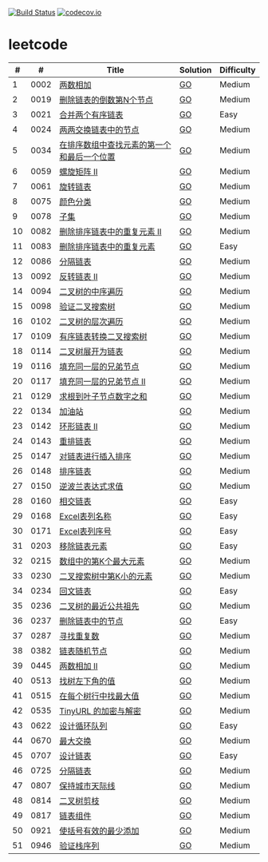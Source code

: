[![Build Status](https://www.travis-ci.org/caoxiaolin/leetcode.svg?branch=master)](https://www.travis-ci.org/caoxiaolin/leetcode)
[![codecov.io](https://codecov.io/github/caoxiaolin/leetcode/coverage.svg?branch=master)](https://codecov.io/github/caoxiaolin/leetcode?branch=master)

# leetcode

| # | # | Title | Solution | Difficulty |
|---|---| ----- | -------- | ---------- |
|1|0002|[两数相加](https://leetcode-cn.com/problems/add-two-numbers/description/)|[GO](./src/0002.add-two-numbers.go)|Medium|
|2|0019|[删除链表的倒数第N个节点](https://leetcode-cn.com/problems/remove-nth-node-from-end-of-list/description/)|[GO](./src/0019.remove-nth-node-from-end-of-list.go)|Medium|
|3|0021|[合并两个有序链表](https://leetcode-cn.com/problems/merge-two-sorted-lists/description/)|[GO](./src/0021.merge-two-sorted-lists.go)|Easy|
|4|0024|[两两交换链表中的节点](https://leetcode-cn.com/problems/swap-nodes-in-pairs/description/)|[GO](./src/0024.swap-nodes-in-pairs.go)|Medium|
|5|0034|[在排序数组中查找元素的第一个和最后一个位置](https://leetcode-cn.com/problems/find-first-and-last-position-of-element-in-sorted-array/description/)|[GO](./src/0034.find-first-and-last-position-of-element-in-sorted-array.go)|Medium|
|6|0059|[螺旋矩阵 II](https://leetcode-cn.com/problems/spiral-matrix-ii/description/)|[GO](./src/0059.spiral-matrix-ii.go)|Medium|
|7|0061|[旋转链表](https://leetcode-cn.com/problems/rotate-list/description/)|[GO](./src/0061.rotate-list.go)|Medium|
|8|0075|[颜色分类](https://leetcode-cn.com/problems/sort-colors/)|[GO](./src/0075.sort-colors.go)|Medium|
|9|0078|[子集](https://leetcode-cn.com/problems/subsets/description/)|[GO](./src/0078.subsets.go)|Medium|
|10|0082|[删除排序链表中的重复元素 II](https://leetcode-cn.com/problems/remove-duplicates-from-sorted-list-ii/description/)|[GO](./src/0082.remove-duplicates-from-sorted-list-ii.go)|Medium|
|11|0083|[删除排序链表中的重复元素](https://leetcode-cn.com/problems/remove-duplicates-from-sorted-list/description/)|[GO](./src/0083.remove-duplicates-from-sorted-list.go)|Easy|
|12|0086|[分隔链表](https://leetcode-cn.com/problems/partition-list/description/)|[GO](./src/0086.partition-list.go)|Medium|
|13|0092|[反转链表 II](https://leetcode-cn.com/problems/reverse-linked-list-ii/description/)|[GO](./src/0092.reverse-linked-list-ii.go)|Medium|
|14|0094|[二叉树的中序遍历](https://leetcode-cn.com/problems/binary-tree-inorder-traversal/description/)|[GO](./src/0094.binary-tree-inorder-traversal.go)|Medium|
|15|0098|[验证二叉搜索树](https://leetcode-cn.com/problems/validate-binary-search-tree/)|[GO](./src/0098.validate-binary-search-tree.go)|Medium|
|16|0102|[二叉树的层次遍历](https://leetcode-cn.com/problems/binary-tree-level-order-traversal/description/)|[GO](./src/0102.binary-tree-level-order-traversal.go)|Medium|
|17|0109|[有序链表转换二叉搜索树](https://leetcode-cn.com/problems/convert-sorted-list-to-binary-search-tree/description/)|[GO](./src/0109.convert-sorted-list-to-binary-search-tree.go)|Medium|
|18|0114|[二叉树展开为链表](https://leetcode-cn.com/problems/flatten-binary-tree-to-linked-list/description/)|[GO](./src/0114.flatten-binary-tree-to-linked-list.go)|Medium|
|19|0116|[填充同一层的兄弟节点](https://leetcode-cn.com/problems/populating-next-right-pointers-in-each-node/description/)|[GO](./src/0116.populating-next-right-pointers-in-each-node.go)|Medium|
|20|0117|[填充同一层的兄弟节点 II](https://leetcode-cn.com/problems/populating-next-right-pointers-in-each-node-ii/description/)|[GO](./src/0117.populating-next-right-pointers-in-each-node-ii.go)|Medium|
|21|0129|[求根到叶子节点数字之和](https://leetcode-cn.com/problems/sum-root-to-leaf-numbers/description/)|[GO](./src/0129.sum-root-to-leaf-numbers.go)|Medium|
|22|0134|[加油站](https://leetcode-cn.com/problems/gas-station/)|[GO](./src/0134.gas-station.go)|Medium|
|23|0142|[环形链表 II](https://leetcode-cn.com/problems/linked-list-cycle-ii/description/)|[GO](./src/0142.linked-list-cycle-ii.go)|Medium|
|24|0143|[重排链表](https://leetcode-cn.com/problems/reorder-list/description/)|[GO](./src/0143.reorder-list.go)|Medium|
|25|0147|[对链表进行插入排序](https://leetcode-cn.com/problems/insertion-sort-list/description/)|[GO](./src/0147.insertion-sort-list.go)|Medium|
|26|0148|[排序链表](https://leetcode-cn.com/problems/sort-list/description/)|[GO](./src/0148.sort-list.go)|Medium|
|27|0150|[逆波兰表达式求值](https://leetcode-cn.com/problems/evaluate-reverse-polish-notation/description/)|[GO](./src/0150.evaluate-reverse-polish-notation.go)|Medium|
|28|0160|[相交链表](https://leetcode-cn.com/problems/intersection-of-two-linked-lists/description/)|[GO](./src/0160.intersection-of-two-linked-lists.go)|Easy|
|29|0168|[Excel表列名称](https://leetcode-cn.com/problems/excel-sheet-column-title/description/)|[GO](./src/0168.excel-sheet-column-title.go)|Easy|
|30|0171|[Excel表列序号](https://leetcode-cn.com/problems/excel-sheet-column-number/description/)|[GO](./src/0171.excel-sheet-column-number.go)|Easy|
|31|0203|[移除链表元素](https://leetcode-cn.com/problems/remove-linked-list-elements/description/)|[GO](./src/0203.remove-linked-list-elements.go)|Easy|
|32|0215|[数组中的第K个最大元素](https://leetcode-cn.com/problems/kth-largest-element-in-an-array/description/)|[GO](./src/0215.kth-largest-element-in-an-array.go)|Medium|
|33|0230|[二叉搜索树中第K小的元素](https://leetcode-cn.com/problems/kth-smallest-element-in-a-bst/description/)|[GO](./src/0230.kth-smallest-element-in-a-bst.go)|Medium|
|34|0234|[回文链表](https://leetcode-cn.com/problems/palindrome-linked-list/description/)|[GO](./src/0234.palindrome-linked-list.go)|Easy|
|35|0236|[二叉树的最近公共祖先](https://leetcode-cn.com/problems/lowest-common-ancestor-of-a-binary-tree/description/)|[GO](./src/0236.lowest-common-ancestor-of-a-binary-tree.go)|Medium|
|36|0237|[删除链表中的节点](https://leetcode-cn.com/problems/delete-node-in-a-linked-list/description/)|[GO](./src/0237.delete-node-in-a-linked-list.go)|Easy|
|37|0287|[寻找重复数](https://leetcode-cn.com/problems/find-the-duplicate-number/description/)|[GO](./src/0287.find-the-duplicate-number.go)|Medium|
|38|0382|[链表随机节点](https://leetcode-cn.com/problems/linked-list-random-node/description/)|[GO](./src/0382.linked-list-random-node.go)|Medium|
|39|0445|[两数相加 II](https://leetcode-cn.com/problems/add-two-numbers-ii/description/)|[GO](./src/0445.add-two-numbers-ii.go)|Medium|
|40|0513|[找树左下角的值](https://leetcode-cn.com/problems/find-bottom-left-tree-value/description/)|[GO](./src/0513.find-bottom-left-tree-value.go)|Medium|
|41|0515|[在每个树行中找最大值](https://leetcode-cn.com/problems/find-largest-value-in-each-tree-row/description/)|[GO](./src/0515.find-largest-value-in-each-tree-row.go)|Medium|
|42|0535|[TinyURL 的加密与解密](https://leetcode-cn.com/problems/encode-and-decode-tinyurl/description/)|[GO](./src/0535.encode-and-decode-tinyurl.go)|Medium|
|43|0622|[设计循环队列](https://leetcode-cn.com/problems/design-circular-queue/description/)|[GO](./src/0622.design-circular-queue.go)|Easy|
|44|0670|[最大交换](https://leetcode-cn.com/problems/maximum-swap/description/)|[GO](./src/0670.maximum-swap.go)|Medium|
|45|0707|[设计链表](https://leetcode-cn.com/problems/design-linked-list/description/)|[GO](./src/0707.design-linked-list.go)|Easy|
|46|0725|[分隔链表](https://leetcode-cn.com/problems/split-linked-list-in-parts/description/)|[GO](./src/0725.split-linked-list-in-parts.go)|Medium|
|47|0807|[保持城市天际线](https://leetcode-cn.com/problems/max-increase-to-keep-city-skyline/description/)|[GO](./src/0807.max-increase-to-keep-city-skyline.go)|Medium|
|48|0814|[二叉树剪枝](https://leetcode-cn.com/problems/binary-tree-pruning/description/)|[GO](./src/0814.binary-tree-pruning.go)|Medium|
|49|0817|[链表组件](https://leetcode-cn.com/problems/linked-list-components/description/)|[GO](./src/0817.linked-list-components.go)|Medium|
|50|0921|[使括号有效的最少添加](https://leetcode-cn.com/problems/minimum-add-to-make-parentheses-valid/description/)|[GO](./src/0921.minimum-add-to-make-parentheses-valid.go)|Medium|
|51|0946|[验证栈序列](https://leetcode-cn.com/problems/validate-stack-sequences/)|[GO](./src/0946.validate-stack-sequences.go)|Medium|